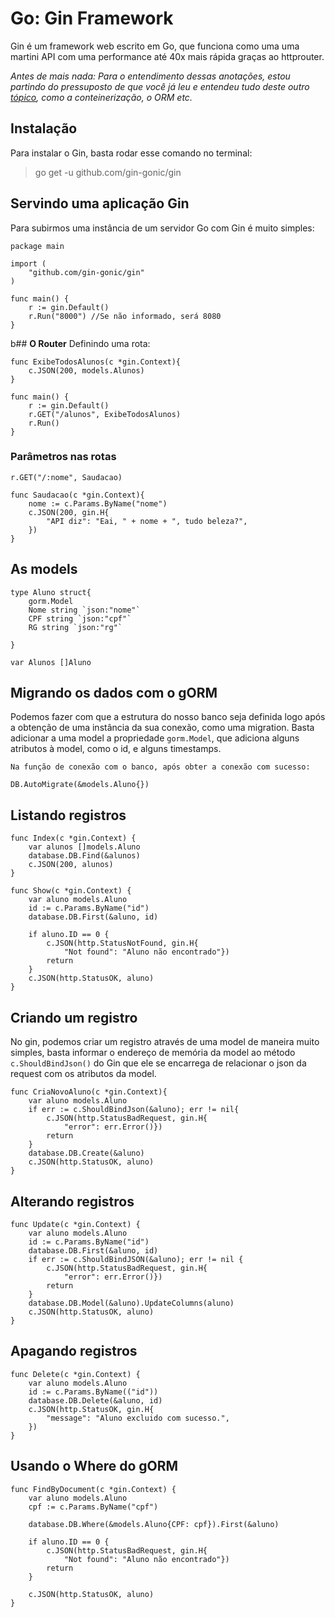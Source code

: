 # **Go: Gin Framework**
Gin é um framework web escrito em Go, que funciona como uma uma martini API com uma performance até 40x mais rápida graças ao httprouter.

*Antes de mais nada: Para o entendimento dessas anotações, estou partindo do pressuposto de que você já leu e entendeu tudo deste outro [tópico](https://github.com/ropehapi/caderno/Linguagens/Go/4_go_api_rest.md), como a conteinerização, o ORM etc.*
## **Instalação**
Para instalar o Gin, basta rodar esse comando no terminal:

>go get -u github.com/gin-gonic/gin

## **Servindo uma aplicação Gin**
Para subirmos uma instância de um servidor Go com Gin é muito simples:

    package main

    import (
        "github.com/gin-gonic/gin"
    )

    func main() {
        r := gin.Default()
        r.Run("8000") //Se não informado, será 8080
    }

b## **O Router**
Definindo uma rota:

    func ExibeTodosAlunos(c *gin.Context){
        c.JSON(200, models.Alunos)
    }

    func main() {
        r := gin.Default()
        r.GET("/alunos", ExibeTodosAlunos)
        r.Run()
    }

### **Parâmetros nas rotas**

    r.GET("/:nome", Saudacao)

    func Saudacao(c *gin.Context){
        nome := c.Params.ByName("nome")
        c.JSON(200, gin.H{
            "API diz": "Eai, " + nome + ", tudo beleza?",
        })
    }

## **As models**

    type Aluno struct{
        gorm.Model
        Nome string `json:"nome"`
        CPF string `json:"cpf"`
        RG string `json:"rg"`

    }

    var Alunos []Aluno

## **Migrando os dados com o gORM**
Podemos fazer com que a estrutura do nosso banco seja definida logo após a obtenção de uma instância da sua conexão, como uma migration. Basta adicionar a uma model a propriedade `gorm.Model`, que adiciona alguns atributos à model, como o id, e alguns timestamps.

    Na função de conexão com o banco, após obter a conexão com sucesso:

    DB.AutoMigrate(&models.Aluno{})

## **Listando registros**
    func Index(c *gin.Context) {
        var alunos []models.Aluno
        database.DB.Find(&alunos)
        c.JSON(200, alunos)
    }

    func Show(c *gin.Context) {
        var aluno models.Aluno
        id := c.Params.ByName("id")
        database.DB.First(&aluno, id)

        if aluno.ID == 0 {
            c.JSON(http.StatusNotFound, gin.H{
                "Not found": "Aluno não encontrado"})
            return
        }
        c.JSON(http.StatusOK, aluno)
    }
## **Criando um registro**
No gin, podemos criar um registro através de uma model de maneira muito simples, basta informar o endereço de memória da model ao método `c.ShouldBindJson()` do Gin que ele se encarrega de relacionar o json da request com os atributos da model.

    func CriaNovoAluno(c *gin.Context){
        var aluno models.Aluno
        if err := c.ShouldBindJson(&aluno); err != nil{
            c.JSON(http.StatusBadRequest, gin.H{
                "error": err.Error()})
            return
        }
        database.DB.Create(&aluno)
        c.JSON(http.StatusOK, aluno)
    }

## **Alterando registros**
    func Update(c *gin.Context) {
        var aluno models.Aluno
        id := c.Params.ByName("id")
        database.DB.First(&aluno, id)
        if err := c.ShouldBindJSON(&aluno); err != nil {
            c.JSON(http.StatusBadRequest, gin.H{
                "error": err.Error()})
            return
        }
        database.DB.Model(&aluno).UpdateColumns(aluno)
        c.JSON(http.StatusOK, aluno)
    }

## **Apagando registros**
    func Delete(c *gin.Context) {
        var aluno models.Aluno
        id := c.Params.ByName(("id"))
        database.DB.Delete(&aluno, id)
        c.JSON(http.StatusOK, gin.H{
            "message": "Aluno excluido com sucesso.",
        })
    }

## **Usando o Where do gORM**
    func FindByDocument(c *gin.Context) {
        var aluno models.Aluno
        cpf := c.Params.ByName("cpf")

        database.DB.Where(&models.Aluno{CPF: cpf}).First(&aluno)

        if aluno.ID == 0 {
            c.JSON(http.StatusBadRequest, gin.H{
                "Not found": "Aluno não encontrado"})
            return
        }

        c.JSON(http.StatusOK, aluno)
    }
